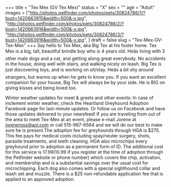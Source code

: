 +++
title = "Tex Mex (GV Tex Mex)"
status = "X"
sex = ""
age = "Adult"
images = ["http://photos.petfinder.com/photos/pets/30824786/1/?bust=1420663915&width=500&-x.jpg",
"http://photos.petfinder.com/photos/pets/30824786/2/?bust=1420663916&width=500&-x.jpg",
"http://photos.petfinder.com/photos/pets/30824786/3/?bust=1420663916&width=500&-x.jpg",
]
draft = false
slug = "Tex-Mex-GV-Tex-Mex"
+++
Say hello to Tex Mex, aka Big Tex at his foster home. Tex Mex is a big, tall, beautiful brindle boy who is 4 years old. Heâs living with 3 other male dogs and a cat, and getting along great everybody.  No accidents in the house, doing well with stairs, and walking nicely on leash. Big Tex is just discovering toys, and is working on sit/stay. Heâs a bit shy around strangers, but warms up when he gets to know you. If you want an excellent companion for your house, Big Tex will always be by your side. He is BIG on giving kisses and being loved too.

Winter weather updates for meet & greets and other events: In case of inclement winter weather, check the Heartland Greyhound Adoption Facebook page for last-minute updates. Or follow us on Facebook and have those updates delivered to your newsfeed!
If you are traveling from out of the area to meet Tex-Mex at an event, please e-mail Jorene at joreneross@aol.com or call 515-967-6564 and we will do our best to make sure he is present.The adoption fee for greyhounds through HGA is $275. This fee pays for medical costs including spay/neuter surgery, shots, parasite treatments, and teeth cleaning. HGA also microchips every greyhound prior to adoption as a permanent form of ID. The additional cost for this service is $17.99 ($10.99 if you register at the time of adoption through the Petfinder website or phone number) which covers the chip, activation, and membership and is a substantial savings over the usual cost for microchipping. Each dog also comes with a special sighthound collar and leash set and muzzle. There is a $25 non-refundable application fee that is applied to an approved adoption.

